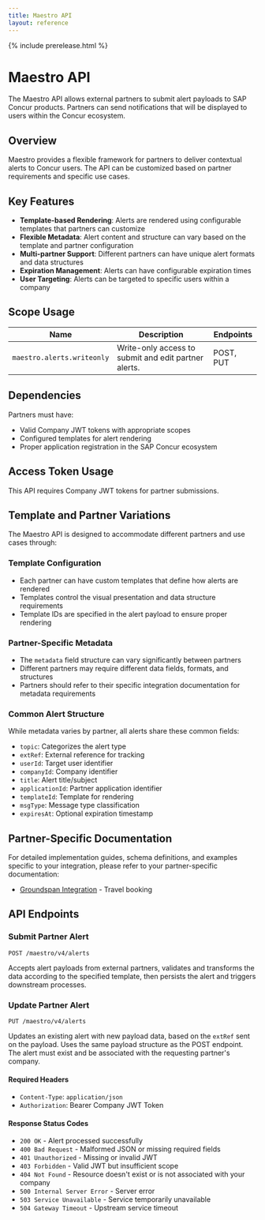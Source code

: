 ```yaml
---
title: Maestro API
layout: reference
---
```


{% include prerelease.html %}

# Maestro API

The Maestro API allows external partners to submit alert payloads to SAP Concur products. Partners can send notifications that will be displayed to users within the Concur ecosystem.

## Overview

Maestro provides a flexible framework for partners to deliver contextual alerts to Concur users. The API can be customized based on partner requirements and specific use cases.

## Key Features

- **Template-based Rendering**: Alerts are rendered using configurable templates that partners can customize
- **Flexible Metadata**: Alert content and structure can vary based on the template and partner configuration
- **Multi-partner Support**: Different partners can have unique alert formats and data structures
- **Expiration Management**: Alerts can have configurable expiration times
- **User Targeting**: Alerts can be targeted to specific users within a company

## Scope Usage <a name="scope-usage"></a>

|Name|Description|Endpoints|
|---|---|---|
|`maestro.alerts.writeonly`|Write-only access to submit and edit partner alerts.|POST, PUT|

## Dependencies <a name="dependencies"></a>

Partners must have:
- Valid Company JWT tokens with appropriate scopes
- Configured templates for alert rendering
- Proper application registration in the SAP Concur ecosystem

## Access Token Usage <a name="access-token-usage"></a>

This API requires Company JWT tokens for partner submissions.

## Template and Partner Variations

The Maestro API is designed to accommodate different partners and use cases through:

### Template Configuration
- Each partner can have custom templates that define how alerts are rendered
- Templates control the visual presentation and data structure requirements
- Template IDs are specified in the alert payload to ensure proper rendering

### Partner-Specific Metadata
- The `metadata` field structure can vary significantly between partners
- Different partners may require different data fields, formats, and structures
- Partners should refer to their specific integration documentation for metadata requirements

### Common Alert Structure
While metadata varies by partner, all alerts share these common fields:
- `topic`: Categorizes the alert type
- `extRef`: External reference for tracking
- `userId`: Target user identifier
- `companyId`: Company identifier
- `title`: Alert title/subject
- `applicationId`: Partner application identifier
- `templateId`: Template for rendering
- `msgType`: Message type classification
- `expiresAt`: Optional expiration timestamp

## Partner-Specific Documentation

For detailed implementation guides, schema definitions, and examples specific to your integration, please refer to your partner-specific documentation:

- [Groundspan Integration](ground-transportation.markdown) - Travel booking

## API Endpoints

### Submit Partner Alert

```shell
POST /maestro/v4/alerts
```

Accepts alert payloads from external partners, validates and transforms the data according to the specified template, then persists the alert and triggers downstream processes.

### Update Partner Alert

```shell
PUT /maestro/v4/alerts
```

Updates an existing alert with new payload data, based on the `extRef` sent on the payload. Uses the same payload structure as the POST endpoint. The alert must exist and be associated with the requesting partner's company.

#### Required Headers
- `Content-Type`: `application/json`
- `Authorization`: Bearer Company JWT Token

#### Response Status Codes
- `200 OK` - Alert processed successfully
- `400 Bad Request` - Malformed JSON or missing required fields
- `401 Unauthorized` - Missing or invalid JWT
- `403 Forbidden` - Valid JWT but insufficient scope
- `404 Not Found` - Resource doesn't exist or is not associated with your company
- `500 Internal Server Error` - Server error
- `503 Service Unavailable` - Service temporarily unavailable
- `504 Gateway Timeout` - Upstream service timeout